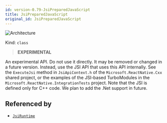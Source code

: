 ```yaml
---
id: version-0.79-JsiPreparedJavaScript
title: JsiPreparedJavaScript
original_id: JsiPreparedJavaScript
---
```


![Architecture](https://img.shields.io/badge/architecture-new_&_old-green)

Kind: `class`

> **EXPERIMENTAL**

An experimental API. Do not use it directly. It may be removed or changed in a future version. Instead, use the JSI API that uses this API internally.
See the `ExecuteJsi` method in `JsiApiContext.h` of the `Microsoft.ReactNative.Cxx` shared project, or the examples of the JSI-based TurboModules in the `Microsoft.ReactNative.IntegrationTests` project.
Note that the JSI is defined only for C++ code. We plan to add the .Net support in future.

## Referenced by
- [`JsiRuntime`](JsiRuntime)
